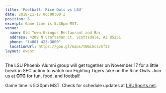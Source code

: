 ```yaml
---
title: 'Football: Rice Owls vs LSU'
date: 2018-11-17 00:00:00 Z
position: 6
excerpt: Game time is 5:30pm MST.
venue:
  name: Old Town Gringos Restaurant and Bar
  address: 4209 N Craftsman Ct, Scottsdale, AZ 85251
  phone: "(480) 423-3800"
  locationUrl: https://goo.gl/maps/tWmiScsvSf22
layout: event
---
```


The LSU Phoenix Alumni group will get together on November 17 for a little break in SEC action to watch our Fighting Tigers take on the Rice Owls. Join us at **OTG** for fun, food, and football!

Game time is 5:30pm MST. Check for schedule updates at [LSUSports.net](http://www.lsusports.net/SportSelect.dbml?SPID=2164&SPSID=27811&DB_OEM_ID=5200).